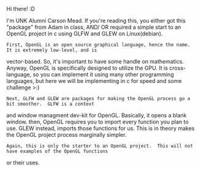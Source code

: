Hi there! :D

I'm UNK Alumni Carson Mead.
    If you're reading this, you either got this "package" from Adam in class, 
AND/ OR required a simple start to an OpenGL project in c using GLFW and GLEW on Linux(debian).

    First, OpenGL is an open source graphical language, hence the name.  It is extremely low-level, and is
vector-based.  So, it's important to have some handle on mathematics.  Anyway, OpenGL is specifically designed
to utilize the GPU.  It is cross-language, so you can implement it using many other programming languages, but
here we will be implementing in c for speed and some challenge >:)

    Next, GLFW and GLEW are packages for making the OpenGL process go a bit smoother.  GLFW is a context
and window managment dev-kit for OpenGL.  Basically, it opens a blank window.  then, OpenGL requires you to 
import every function you plan to use.  GLEW instead, imports those functions for us.  This is in theory makes
the OpenGL project process marginally simpler.

    Again, this is only the starter to an OpenGL project.  This will not have examples of the OpenGL functions
or their uses.

